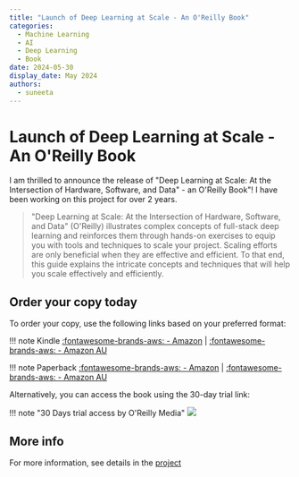 ```yaml
---
title: "Launch of Deep Learning at Scale - An O'Reilly Book"
categories:
  - Machine Learning
  - AI
  - Deep Learning
  - Book
date: 2024-05-30
display_date: May 2024
authors:
  - suneeta
---
```


# Launch of Deep Learning at Scale - An O'Reilly Book

I am thrilled to announce the release of "Deep Learning at Scale: At the Intersection of Hardware, Software, and Data" - an O'Reilly Book"! I have been working on this project for over 2 years.

> "Deep Learning at Scale: At the Intersection of Hardware, Software, and Data" (O'Reilly) illustrates complex concepts of full-stack deep learning and reinforces them through hands-on exercises to equip you with tools and techniques to scale your project. Scaling efforts are only beneficial when they are effective and efficient. To that end, this guide explains the intricate concepts and techniques that will help you scale effectively and efficiently.

## **Order your copy today**

To order your copy, use the following links based on your preferred format:

!!! note Kindle
[:fontawesome-brands-aws: - Amazon](https://www.amazon.com/dp/B0D7F9KZWC) | [:fontawesome-brands-aws: - Amazon AU](https://www.amazon.com.au/dp/B0D7F9KZWC)

!!! note Paperback
[:fontawesome-brands-aws: - Amazon](https://www.amazon.com/dp/1098145283) | [:fontawesome-brands-aws: - Amazon AU](https://www.amazon.com.au/dp/1098145283)

Alternatively, you can access the book using the 30-day trial link:

!!! note "30 Days trial access by O'Reilly Media"
[![](https://a.impactradius-go.com/display-ad/15173-2121843)](https://oreillymedia.pxf.io/c/5668688/2121843/15173)

## More info

For more information, see details in the [project](/projects/oreilly_deep_learning_at_scale/)
